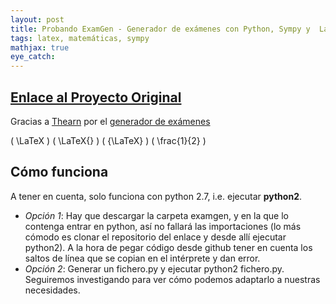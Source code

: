 ```yaml
---
layout: post
title: Probando ExamGen - Generador de exámenes con Python, Sympy y  LaTeX
tags: latex, matemáticas, sympy
mathjax: true
eye_catch: 
---
```


## [Enlace al Proyecto Original](https://github.com/thearn/examgen)

Gracias a [Thearn](https://github.com/thearn) por el [generador de exámenes](https://github.com/thearn/examgen)

\( \LaTeX \)
\( \LaTeX{} \)
\( {\LaTeX} \)
\( \frac{1}{2} \)

## Cómo funciona
A tener en cuenta, solo funciona con python 2.7, i.e. ejecutar **python2**. 

  * *Opción 1*: Hay que descargar la carpeta examgen, y en la que lo contenga entrar en python, así no fallará las importaciones (lo más cómodo es clonar el repositorio del enlace y desde allí ejecutar python2). A la hora de pegar código desde github tener en cuenta los saltos de línea que se copian en el intérprete y dan error. 
  * *Opción 2*: Generar un fichero.py y ejecutar python2 fichero.py. Seguiremos investigando para ver cómo podemos adaptarlo a nuestras necesidades. 
